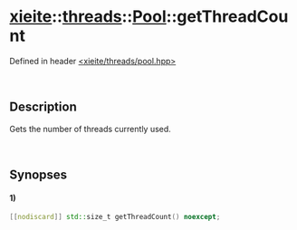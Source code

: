 # [xieite](../../../../../xieite.md)\:\:[threads](../../../../../threads.md)\:\:[Pool](../../../pool.md)\:\:getThreadCount
Defined in header [<xieite/threads/pool.hpp>](../../../../../../include/xieite/threads/pool.hpp)

&nbsp;

## Description
Gets the number of threads currently used.

&nbsp;

## Synopses
#### 1)
```cpp
[[nodiscard]] std::size_t getThreadCount() noexcept;
```
